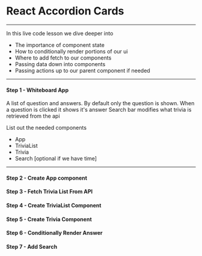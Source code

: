 # React Accordion Cards

---

In this live code lesson we dive deeper into 
- The importance of component state
- How to conditionally render portions of our ui
- Where to add fetch to our components
- Passing data down into components
- Passing actions up to our parent component if needed

---

#### Step 1 - Whiteboard App

A list of question and answers.
By default only the question is shown. 
When a question is clicked it shows it's answer
Search bar modifies what trivia is retrieved from the api

List out the needed components
- App
- TriviaList
- Trivia
- Search [optional if we have time]

---

#### Step 2 - Create App component

#### Step 3 - Fetch Trivia List From API

#### Step 4 - Create TriviaList Component

#### Step 5 - Create Trivia Component

#### Step 6 - Conditionally Render Answer

#### Step 7 - Add Search

